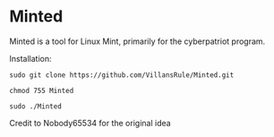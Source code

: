 # Minted
Minted is a tool for Linux Mint, primarily for the cyberpatriot program. 

Installation: 
```
sudo git clone https://github.com/VillansRule/Minted.git
```
```
chmod 755 Minted
```
```
sudo ./Minted
```



Credit to Nobody65534 for the original idea
